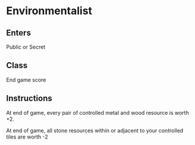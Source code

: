 
# Environmentalist

## Enters

Public or Secret

## Class

End game score

## Instructions

At end of game, every pair of controlled metal and wood resource is worth +2.

At end of game, all stone resources within or adjacent to your controlled tiles are worth -2

